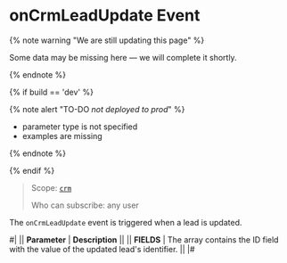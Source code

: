 # onCrmLeadUpdate Event

{% note warning "We are still updating this page" %}

Some data may be missing here — we will complete it shortly.

{% endnote %}

{% if build == 'dev' %}

{% note alert "TO-DO _not deployed to prod_" %}

- parameter type is not specified
- examples are missing

{% endnote %}

{% endif %}

> Scope: [`crm`](../../../scopes/permissions.md)
>
> Who can subscribe: any user

The `onCrmLeadUpdate` event is triggered when a lead is updated.

#|
|| **Parameter** | **Description** ||
|| **FIELDS** | The array contains the ID field with the value of the updated lead's identifier. ||
|#